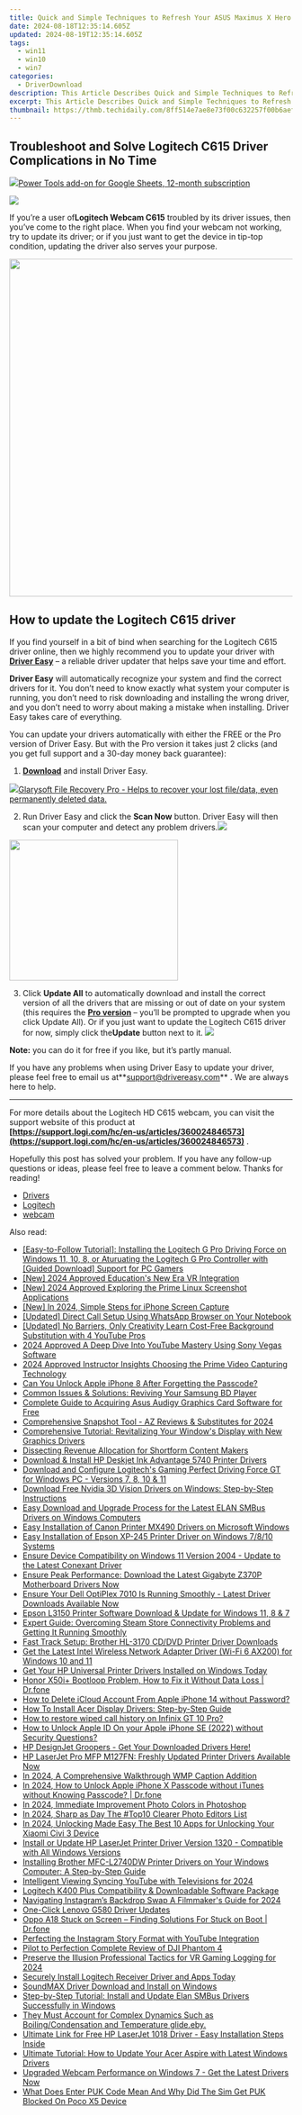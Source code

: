 ```yaml
---
title: Quick and Simple Techniques to Refresh Your ASUS Maximus X Hero GPU Drivers
date: 2024-08-18T12:35:14.605Z
updated: 2024-08-19T12:35:14.605Z
tags:
  - win11
  - win10
  - win7
categories:
  - DriverDownload
description: This Article Describes Quick and Simple Techniques to Refresh Your ASUS Maximus X Hero GPU Drivers
excerpt: This Article Describes Quick and Simple Techniques to Refresh Your ASUS Maximus X Hero GPU Drivers
thumbnail: https://thmb.techidaily.com/8ff514e7ae8e73f00c632257f00b6aefbc08dc01d831c81a6f2628b843ff494a.jpg
---
```


## Troubleshoot and Solve Logitech C615 Driver Complications in No Time

<!-- affiliate ads begin -->
<a href="https://secure.2checkout.com/order/checkout.php?PRODS=4721564&QTY=1&AFFILIATE=108875&CART=1"><img src="https://secure.avangate.com/images/merchant/c14a8df1e1b4d5297e9cb30cb34d5a00/products/copy_power-tools-48.png" border="0">Power Tools add-on for Google Sheets, 12-month subscription</a>
<!-- affiliate ads end -->
![](https://images.drivereasy.com/wp-content/uploads/2019/08/image-717.png)

 If you’re a user of**Logitech Webcam C615** troubled by its driver issues, then you’ve come to the right place. When you find your webcam not working, try to update its driver; or if you just want to get the device in tip-top condition, updating the driver also serves your purpose.

<!-- affiliate ads begin -->
<a href="https://appsumo.8odi.net/c/5597632/2082532/7443" target="_top" id="2082532"><img src="//a.impactradius-go.com/display-ad/7443-2082532" border="0" alt="" width="1200" height="600"/></a><img height="0" width="0" src="https://appsumo.8odi.net/i/5597632/2082532/7443" style="position:absolute;visibility:hidden;" border="0" />
<!-- affiliate ads end -->
## How to update the Logitech C615 driver

 If you find yourself in a bit of bind when searching for the Logitech C615 driver online, then we highly recommend you to update your driver with **[Driver Easy](https://tools.techidaily.com/drivereasy/download/)**  – a reliable driver updater that helps save your time and effort.

**Driver Easy** will automatically recognize your system and find the correct drivers for it. You don’t need to know exactly what system your computer is running, you don’t need to risk downloading and installing the wrong driver, and you don’t need to worry about making a mistake when installing. Driver Easy takes care of everything.

 You can update your drivers automatically with either the FREE or the Pro version of Driver Easy. But with the Pro version it takes just 2 clicks (and you get full support and a 30-day money back guarantee):

1. **[Download](https://tools.techidaily.com/drivereasy/download/)**  and install Driver Easy.
<!-- affiliate ads begin -->
<a href="https://order.glarysoft.com/order/checkout.php?PRODS=35408920&QTY=1&AFFILIATE=108875&CART=1"><img src="https://secure.avangate.com/images/merchant/6734fa703f6633ab896eecbdfad8953a/products/FR-200-1.png" border="0">Glarysoft File Recovery Pro - Helps to recover your lost file/data, even permanently deleted data. </a>
<!-- affiliate ads end -->
2. Run Driver Easy and click the **Scan Now** button. Driver Easy will then scan your computer and detect any problem drivers.![](https://images.drivereasy.com/wp-content/uploads/2019/08/2019-08-19_18-00-07-1.jpg)
<!-- affiliate ads begin -->
<a href="https://caperobbin.sjv.io/c/5597632/2006118/18460" target="_top" id="2006118"><img src="//a.impactradius-go.com/display-ad/18460-2006118" border="0" alt="" width="300" height="250"/></a><img height="0" width="0" src="https://imp.pxf.io/i/5597632/2006118/18460" style="position:absolute;visibility:hidden;" border="0" />
<!-- affiliate ads end -->
3. Click **Update All** to automatically download and install the correct version of all the drivers that are missing or out of date on your system (this requires the **[Pro version](https://tools.techidaily.com/drivereasy/download/)**  – you’ll be prompted to upgrade when you click Update All). Or if you just want to update the Logitech C615 driver for now, simply click the**Update**  button next to it. ![](https://images.drivereasy.com/wp-content/uploads/2019/08/2019-08-29_12-20-04.jpg)

**Note:** you can do it for free if you like, but it’s partly manual.

 If you have any problems when using Driver Easy to update your driver, please feel free to email us at**<support@drivereasy.com>** . We are always here to help.

---

 For more details about the Logitech HD C615 webcam, you can visit the support website of this product at  
**[https://support.logi.com/hc/en-us/articles/360024846573](https://support.logi.com/hc/en-us/articles/360024846573)**  .

 Hopefully this post has solved your problem. If you have any follow-up questions or ideas, please feel free to leave a comment below. Thanks for reading!

* [Drivers](https://tools.techidaily.com/drivereasy/download/)
* [Logitech](https://tools.techidaily.com/drivereasy/download/)
* [webcam](https://tools.techidaily.com/drivereasy/download/)

<ins class="adsbygoogle"
     style="display:block"
     data-ad-format="autorelaxed"
     data-ad-client="ca-pub-7571918770474297"
     data-ad-slot="1223367746"></ins>



<ins class="adsbygoogle"
     style="display:block"
     data-ad-client="ca-pub-7571918770474297"
     data-ad-slot="8358498916"
     data-ad-format="auto"
     data-full-width-responsive="true"></ins>

<span class="atpl-alsoreadstyle">Also read:</span>
<div><ul>
<li><a href="https://win-amazing.techidaily.com/easy-to-follow-tutorial-installing-the-logitech-g-pro-driving-force-on-windows-11-10-8-or-aturuating-the-logitech-g-pro-controller-with-guided-download-supp303/"><u>[Easy-to-Follow Tutorial]: Installing the Logitech G Pro Driving Force on Windows 11, 10, 8, or Aturuating the Logitech G Pro Controller with [Guided Download] Support for PC Gamers</u></a></li>
<li><a href="https://fox-access.techidaily.com/new-2024-approved-educations-new-era-vr-integration/"><u>[New] 2024 Approved  Education's New Era  VR Integration</u></a></li>
<li><a href="https://video-capture.techidaily.com/new-2024-approved-exploring-the-prime-linux-screenshot-applications/"><u>[New] 2024 Approved  Exploring the Prime Linux Screenshot Applications</u></a></li>
<li><a href="https://on-screen-recording.techidaily.com/new-in-2024-simple-steps-for-iphone-screen-capture/"><u>[New] In 2024, Simple Steps for iPhone Screen Capture</u></a></li>
<li><a href="https://screen-mirroring-recording.techidaily.com/updated-direct-call-setup-using-whatsapp-browser-on-your-notebook/"><u>[Updated] Direct Call Setup  Using WhatsApp Browser on Your Notebook</u></a></li>
<li><a href="https://youtube-tips.techidaily.com/ed-no-barriers-only-creativity-learn-cost-free-background-substitution-with-4-youtube-pros/"><u>[Updated] No Barriers, Only Creativity  Learn Cost-Free Background Substitution with 4 YouTube Pros</u></a></li>
<li><a href="https://youtube-clips.techidaily.com/2024-approved-a-deep-dive-into-youtube-mastery-using-sony-vegas-software/"><u>2024 Approved  A Deep Dive Into YouTube Mastery Using Sony Vegas Software</u></a></li>
<li><a href="https://screen-recording.techidaily.com/2024-approved-instructor-insights-choosing-the-prime-video-capturing-technology/"><u>2024 Approved  Instructor Insights  Choosing the Prime Video Capturing Technology</u></a></li>
<li><a href="https://ios-unlock.techidaily.com/can-you-unlock-apple-iphone-8-after-forgetting-the-passcode-by-drfone-ios/"><u>Can You Unlock Apple iPhone 8 After Forgetting the Passcode?</u></a></li>
<li><a href="https://win-amazing.techidaily.com/common-issues-and-solutions-reviving-your-samsung-bd-player/"><u>Common Issues & Solutions: Reviving Your Samsung BD Player</u></a></li>
<li><a href="https://win-amazing.techidaily.com/complete-guide-to-acquiring-asus-audigy-graphics-card-software-for-free/"><u>Complete Guide to Acquiring Asus Audigy Graphics Card Software for Free</u></a></li>
<li><a href="https://screen-video-capture.techidaily.com/comprehensive-snapshot-tool-az-reviews-and-substitutes-for-2024/"><u>Comprehensive Snapshot Tool - AZ Reviews & Substitutes for 2024</u></a></li>
<li><a href="https://win-amazing.techidaily.com/comprehensive-tutorial-revitalizing-your-windows-display-with-new-graphics-drivers/"><u>Comprehensive Tutorial: Revitalizing Your Window's Display with New Graphics Drivers</u></a></li>
<li><a href="https://youtube-video-recordings.techidaily.com/dissecting-revenue-allocation-for-shortform-content-makers/"><u>Dissecting Revenue Allocation for Shortform Content Makers</u></a></li>
<li><a href="https://win-amazing.techidaily.com/download-and-install-hp-deskjet-ink-advantage-5740-printer-drivers/"><u>Download & Install HP Deskjet Ink Advantage 5740 Printer Drivers</u></a></li>
<li><a href="https://win-amazing.techidaily.com/download-and-configure-logitechs-gaming-perfect-driving-force-gt-for-windows-pc-versions-7-8-10-and-11/"><u>Download and Configure Logitech's Gaming Perfect Driving Force GT for Windows PC - Versions 7, 8, 10 & 11</u></a></li>
<li><a href="https://win-amazing.techidaily.com/download-free-nvidia-3d-vision-drivers-on-windows-step-by-step-instructions/"><u>Download Free Nvidia 3D Vision Drivers on Windows: Step-by-Step Instructions</u></a></li>
<li><a href="https://win-amazing.techidaily.com/easy-download-and-upgrade-process-for-the-latest-elan-smbus-drivers-on-windows-computers/"><u>Easy Download and Upgrade Process for the Latest ELAN SMBus Drivers on Windows Computers</u></a></li>
<li><a href="https://win-amazing.techidaily.com/easy-installation-of-canon-printer-mx490-drivers-on-microsoft-windows/"><u>Easy Installation of Canon Printer MX490 Drivers on Microsoft Windows</u></a></li>
<li><a href="https://win-amazing.techidaily.com/easy-installation-of-epson-xp-245-printer-driver-on-windows-7810-systems/"><u>Easy Installation of Epson XP-245 Printer Driver on Windows 7/8/10 Systems</u></a></li>
<li><a href="https://win-amazing.techidaily.com/ensure-device-compatibility-on-windows-11-version-2004-update-to-the-latest-conexant-driver/"><u>Ensure Device Compatibility on Windows 11 Version 2004 - Update to the Latest Conexant Driver</u></a></li>
<li><a href="https://win-amazing.techidaily.com/ensure-peak-performance-download-the-latest-gigabyte-z370p-motherboard-drivers-now/"><u>Ensure Peak Performance: Download the Latest Gigabyte Z370P Motherboard Drivers Now</u></a></li>
<li><a href="https://win-amazing.techidaily.com/ensure-your-dell-optiplex-7010-is-running-smoothly-latest-driver-downloads-available-now/"><u>Ensure Your Dell OptiPlex 7010 Is Running Smoothly - Latest Driver Downloads Available Now</u></a></li>
<li><a href="https://win-amazing.techidaily.com/epson-l3150-printer-software-download-and-update-for-windows-11-8-and-7/"><u>Epson L3150 Printer Software Download & Update for Windows 11, 8 & 7</u></a></li>
<li><a href="https://win-howtos.techidaily.com/expert-guide-overcoming-steam-store-connectivity-problems-and-getting-it-running-smoothly/"><u>Expert Guide: Overcoming Steam Store Connectivity Problems and Getting It Running Smoothly</u></a></li>
<li><a href="https://win-amazing.techidaily.com/fast-track-setup-brother-hl-3170-cddvd-printer-driver-downloads/"><u>Fast Track Setup: Brother HL-3170 CD/DVD Printer Driver Downloads</u></a></li>
<li><a href="https://win-amazing.techidaily.com/get-the-latest-intel-wireless-network-adapter-driver-wi-fi-6-ax200-for-windows-10-and-11/"><u>Get the Latest Intel Wireless Network Adapter Driver (Wi-Fi 6 AX200) for Windows 10 and 11</u></a></li>
<li><a href="https://win-amazing.techidaily.com/1722974697683-get-your-hp-universal-printer-drivers-installed-on-windows-today/"><u>Get Your HP Universal Printer Drivers Installed on Windows Today</u></a></li>
<li><a href="https://change-location.techidaily.com/honor-x50iplus-bootloop-problem-how-to-fix-it-without-data-loss-drfone-by-drfone-fix-android-problems-fix-android-problems/"><u>Honor X50i+ Bootloop Problem, How to Fix it Without Data Loss | Dr.fone</u></a></li>
<li><a href="https://apple-account.techidaily.com/how-to-delete-icloud-account-from-apple-iphone-14-without-password-by-drfone-ios/"><u>How to Delete iCloud Account From Apple iPhone 14 without Password?</u></a></li>
<li><a href="https://win-amazing.techidaily.com/how-to-install-acer-display-drivers-step-by-step-guide/"><u>How To Install Acer Display Drivers: Step-by-Step Guide</u></a></li>
<li><a href="https://blog-min.techidaily.com/how-to-restore-wiped-call-history-on-infinix-gt-10-pro-by-fonelab-android-recover-call-logs/"><u>How to restore wiped call history on Infinix GT 10 Pro?</u></a></li>
<li><a href="https://apple-account.techidaily.com/how-to-unlock-apple-id-on-your-apple-iphone-se-2022-without-security-questions-by-drfone-ios/"><u>How to Unlock Apple ID On your Apple iPhone SE (2022) without Security Questions?</u></a></li>
<li><a href="https://win-amazing.techidaily.com/1722973814997-hp-designjet-groopers-get-your-downloaded-drivers-here/"><u>HP DesignJet Groopers - Get Your Downloaded Drivers Here!</u></a></li>
<li><a href="https://win-amazing.techidaily.com/hp-laserjet-pro-mfp-m127fn-freshly-updated-printer-drivers-available-now/"><u>HP LaserJet Pro MFP M127FN: Freshly Updated Printer Drivers Available Now</u></a></li>
<li><a href="https://extra-hints.techidaily.com/in-2024-a-comprehensive-walkthrough-wmp-caption-addition/"><u>In 2024, A Comprehensive Walkthrough  WMP Caption Addition</u></a></li>
<li><a href="https://iphone-unlock.techidaily.com/in-2024-how-to-unlock-apple-iphone-x-passcode-without-itunes-without-knowing-passcode-drfone-by-drfone-ios/"><u>In 2024, How to Unlock Apple iPhone X Passcode without iTunes without Knowing Passcode? | Dr.fone</u></a></li>
<li><a href="https://some-knowledge.techidaily.com/in-2024-immediate-improvement-photo-colors-in-photoshop/"><u>In 2024, Immediate Improvement  Photo Colors in Photoshop</u></a></li>
<li><a href="https://extra-support.techidaily.com/in-2024-sharp-as-day-the-top10-clearer-photo-editors-list/"><u>In 2024, Sharp as Day  The #Top10 Clearer Photo Editors List</u></a></li>
<li><a href="https://unlock-android.techidaily.com/in-2024-unlocking-made-easy-the-best-10-apps-for-unlocking-your-xiaomi-civi-3-device-by-drfone-android/"><u>In 2024, Unlocking Made Easy The Best 10 Apps for Unlocking Your Xiaomi Civi 3 Device</u></a></li>
<li><a href="https://win-amazing.techidaily.com/install-or-update-hp-laserjet-printer-driver-version-1320-compatible-with-all-windows-versions/"><u>Install or Update HP LaserJet Printer Driver Version 1320 - Compatible with All Windows Versions</u></a></li>
<li><a href="https://win-amazing.techidaily.com/installing-brother-mfc-l2740dw-printer-drivers-on-your-windows-computer-a-step-by-step-guide/"><u>Installing Brother MFC-L2740DW Printer Drivers on Your Windows Computer: A Step-by-Step Guide</u></a></li>
<li><a href="https://youtube-web.techidaily.com/ligent-viewing-syncing-youtube-with-televisions-for-2024/"><u>Intelligent Viewing  Syncing YouTube with Televisions for 2024</u></a></li>
<li><a href="https://win-amazing.techidaily.com/logitech-k400-plus-compatibility-and-downloadable-software-package/"><u>Logitech K400 Plus Compatibility & Downloadable Software Package</u></a></li>
<li><a href="https://instagram-clips.techidaily.com/navigating-instagrams-backdrop-swap-a-filmmakers-guide-for-2024/"><u>Navigating Instagram’s Backdrop Swap  A Filmmaker's Guide for 2024</u></a></li>
<li><a href="https://driver-install.techidaily.com/one-click-lenovo-g580-driver-updates/"><u>One-Click Lenovo G580 Driver Updates</u></a></li>
<li><a href="https://fix-guide.techidaily.com/oppo-a18-stuck-on-screen-finding-solutions-for-stuck-on-boot-drfone-by-drfone-fix-android-problems-fix-android-problems/"><u>Oppo A18 Stuck on Screen – Finding Solutions For Stuck on Boot | Dr.fone</u></a></li>
<li><a href="https://instagram-video-recordings.techidaily.com/perfecting-the-instagram-story-format-with-youtube-integration/"><u>Perfecting the Instagram Story Format with YouTube Integration</u></a></li>
<li><a href="https://extra-hints.techidaily.com/pilot-to-perfection-complete-review-of-dji-phantom-4/"><u>Pilot to Perfection  Complete Review of DJI Phantom 4</u></a></li>
<li><a href="https://screen-sharing-recording.techidaily.com/preserve-the-illusion-professional-tactics-for-vr-gaming-logging-for-2024/"><u>Preserve the Illusion  Professional Tactics for VR Gaming Logging for 2024</u></a></li>
<li><a href="https://win-amazing.techidaily.com/securely-install-logitech-receiver-driver-and-apps-today/"><u>Securely Install Logitech Receiver Driver and Apps Today</u></a></li>
<li><a href="https://win-amazing.techidaily.com/soundmax-driver-download-and-install-on-windows/"><u>SoundMAX Driver Download and Install on Windows</u></a></li>
<li><a href="https://win-amazing.techidaily.com/step-by-step-tutorial-install-and-update-elan-smbus-drivers-successfully-in-windows/"><u>Step-by-Step Tutorial: Install and Update Elan SMBus Drivers Successfully in Windows</u></a></li>
<li><a href="https://win-amazing.techidaily.com/they-must-account-for-complex-dynamics-such-as-boilingcondensation-and-temperature-glideeby/"><u>They Must Account for Complex Dynamics Such as Boiling/Condensation and Temperature glide.eby.</u></a></li>
<li><a href="https://win-amazing.techidaily.com/ultimate-link-for-free-hp-laserjet-1018-driver-easy-installation-steps-inside/"><u>Ultimate Link for Free HP LaserJet 1018 Driver - Easy Installation Steps Inside</u></a></li>
<li><a href="https://win-amazing.techidaily.com/ultimate-tutorial-how-to-update-your-acer-aspire-with-latest-windows-drivers/"><u>Ultimate Tutorial: How to Update Your Acer Aspire with Latest Windows Drivers</u></a></li>
<li><a href="https://win-amazing.techidaily.com/upgraded-webcam-performance-on-windows-7-get-the-latest-drivers-now/"><u>Upgraded Webcam Performance on Windows 7 - Get the Latest Drivers Now</u></a></li>
<li><a href="https://sim-unlock.techidaily.com/what-does-enter-puk-code-mean-and-why-did-the-sim-get-puk-blocked-on-poco-x5-device-by-drfone-android/"><u>What Does Enter PUK Code Mean And Why Did The Sim Get PUK Blocked On Poco X5 Device</u></a></li>
</ul></div>
